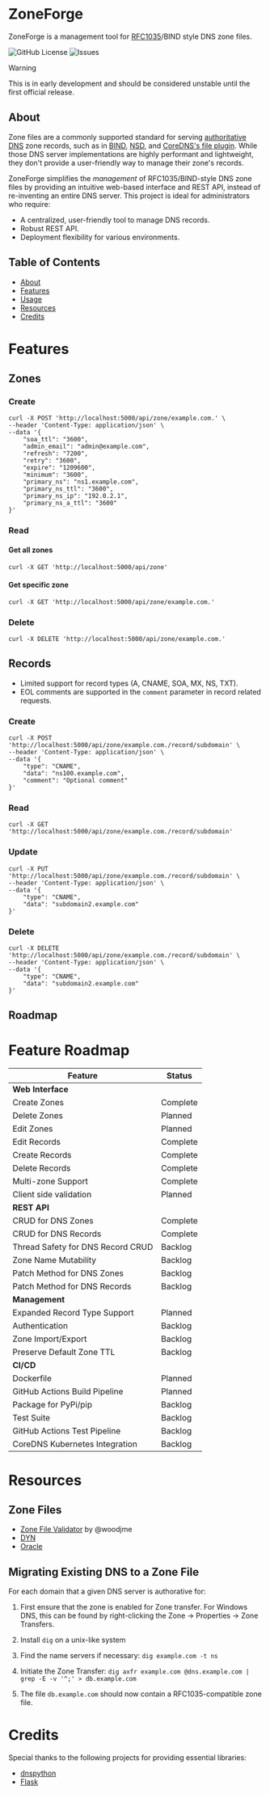 # ZoneForge

ZoneForge is a management tool for [RFC1035](https://rfc-annotations.research.icann.org/rfc1035.html)/BIND style DNS zone files. 

![GitHub License](https://img.shields.io/github/license/holysoles/zoneforge)
![Issues](https://img.shields.io/github/issues/holysoles/zoneforge)

> [!WARNING]  
> This is in early development and should be considered unstable until the first official release.

## About

Zone files are a commonly supported standard for serving [authoritative DNS](https://en.wikipedia.org/wiki/Name_server#Authoritative_name_server) zone records, such as in [BIND](https://www.isc.org/bind/), [NSD](https://github.com/NLnetLabs/nsd), and [CoreDNS's file plugin](https://coredns.io/plugins/file/). While those DNS server implementations are highly performant and lightweight, they don't provide a user-friendly way to manage their zone's records.

ZoneForge simplifies the *management* of RFC1035/BIND-style DNS zone files by providing an intuitive web-based interface and REST API, instead of re-inventing an entire DNS server. This project is ideal for administrators who require:
- A centralized, user-friendly tool to manage DNS records.
- Robust REST API.
- Deployment flexibility for various environments.

## Table of Contents
- [About](#About)
- [Features](#Features)
- [Usage](#Usage)
- [Resources](#Resources)
- [Credits](#Credits)

# Features

## Zones

### Create

```shell
curl -X POST 'http://localhost:5000/api/zone/example.com.' \
--header 'Content-Type: application/json' \
--data '{
    "soa_ttl": "3600",
    "admin_email": "admin@example.com",
    "refresh": "7200",
    "retry": "3600",
    "expire": "1209600",
    "minimum": "3600",
    "primary_ns": "ns1.example.com",
    "primary_ns_ttl": "3600",
    "primary_ns_ip": "192.0.2.1",
    "primary_ns_a_ttl": "3600"
}'
```

### Read

#### Get all zones
```shell
curl -X GET 'http://localhost:5000/api/zone'
```

#### Get specific zone
```shell
curl -X GET 'http://localhost:5000/api/zone/example.com.'
```

### Delete

```shell
curl -X DELETE 'http://localhost:5000/api/zone/example.com.'
```

## Records

- Limited support for record types (A, CNAME, SOA, MX, NS, TXT).
- EOL comments are supported in the `comment` parameter in record related requests.

### Create

```shell
curl -X POST 'http://localhost:5000/api/zone/example.com./record/subdomain' \
--header 'Content-Type: application/json' \
--data '{
    "type": "CNAME",
    "data": "ns100.example.com",
    "comment": "Optional comment"
}'
```

### Read

```shell
curl -X GET 'http://localhost:5000/api/zone/example.com./record/subdomain'
```

### Update

```shell
curl -X PUT 'http://localhost:5000/api/zone/example.com./record/subdomain' \
--header 'Content-Type: application/json' \
--data '{
    "type": "CNAME",
    "data": "subdomain2.example.com"
}'
```

### Delete

```shell
curl -X DELETE 'http://localhost:5000/api/zone/example.com./record/subdomain' \
--header 'Content-Type: application/json' \
--data '{
    "type": "CNAME",
    "data": "subdomain2.example.com"
}'
```

## Roadmap

# Feature Roadmap

| **Feature**                             | **Status**         |
|-----------------------------------------|--------------------|
| **Web Interface**                       |                    |
|  Create Zones                          | Complete          |
|  Delete Zones                          | Planned           |
|  Edit Zones                            | Planned           |
|  Edit Records                          | Complete          |
|  Create Records                        | Complete          |
|  Delete Records                        | Complete          |
|  Multi-zone Support                    | Complete          |
|  Client side validation                | Planned           |
| **REST API**                            |                    |
|  CRUD for DNS Zones                    | Complete          |
|  CRUD for DNS Records                  | Complete          |
|  Thread Safety for DNS Record CRUD     | Backlog           |
|  Zone Name Mutability                  | Backlog           |
|  Patch Method for DNS Zones            | Backlog           |
|  Patch Method for DNS Records          | Backlog           |
| **Management**                          |                    |
|  Expanded Record Type Support          | Planned           |
|  Authentication                        | Backlog           |
|  Zone Import/Export                    | Backlog           |
|  Preserve Default Zone TTL             | Backlog           |
| **CI/CD**                               |                    |
|  Dockerfile                            | Planned           |
|  GitHub Actions Build Pipeline         | Planned           |
|  Package for PyPi/pip                  | Backlog           |
|  Test Suite                            | Backlog           |
|  GitHub Actions Test Pipeline          | Backlog           |
|  CoreDNS Kubernetes Integration        | Backlog           |



# Resources

## Zone Files

- [Zone File Validator](https://checkzone.dev/) by @woodjme
- [DYN](https://help.dyn.com/how-to-format-a-zone-file/)
- [Oracle](https://docs.oracle.com/en-us/iaas/Content/DNS/Reference/formattingzonefile.htm)

## Migrating Existing DNS to a Zone File

For each domain that a given DNS server is authorative for:

1. First ensure that the zone is enabled for Zone transfer. For Windows DNS, this can be found by right-clicking the Zone -> Properties -> Zone Transfers.

2. Install `dig` on a unix-like system

3. Find the name servers if necessary: `dig example.com -t ns`

4. Initiate the Zone Transfer: `dig axfr example.com @dns.example.com | grep -E -v '^;' > db.example.com`

5. The file `db.example.com` should now contain a RFC1035-compatible zone file.


# Credits

Special thanks to the following projects for providing essential libraries:
- [dnspython](https://github.com/rthalley/dnspython)
- [Flask](https://github.com/pallets/flask)
